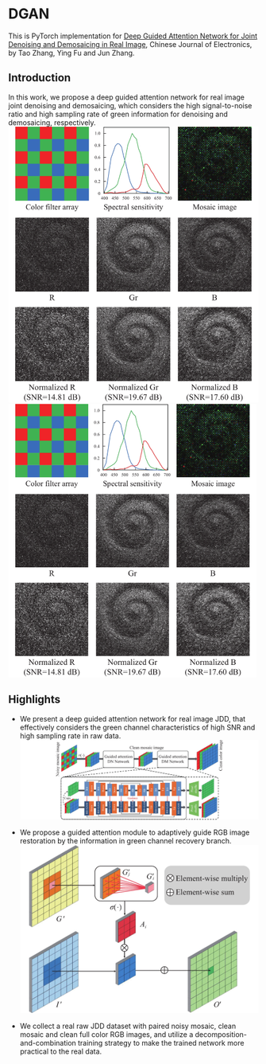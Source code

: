 # DGAN

This is PyTorch implementation for [Deep Guided Attention Network for Joint Denoising and Demosaicing in Real Image](https://cje.ejournal.org.cn/en/article/doi/10.23919/cje.2022.00.414), Chinese Journal of Electronics, by Tao Zhang, Ying Fu and Jun Zhang.

## Introduction
In this work, we propose a deep guided attention network for real image joint denoising and demosaicing, which considers the high signal-to-noise ratio and high sampling rate of green information for denoising and demosaicing, respectively.
![1](https://github.com/ColinTaoZhang/DGAN/blob/main/E220414-1.jpg)
<img src="https://github.com/ColinTaoZhang/DGAN/blob/main/E220414-1.jpg" alt="alt text" style="width:500px; height:auto;">

## Highlights
* We present a deep guided attention network for real image JDD, that effectively considers the green channel characteristics of high SNR and high sampling rate in raw data.
![2](https://github.com/ColinTaoZhang/DGAN/blob/main/E220414-2.jpg)

* We propose a guided attention module to adaptively guide RGB image restoration by the information in green channel recovery branch.
![2](https://github.com/ColinTaoZhang/DGAN/blob/main/E220414-3.jpg)
  
* We collect a real raw JDD dataset with paired noisy mosaic, clean mosaic and clean full color RGB images, and utilize a decomposition-and-combination training strategy to make the trained network more practical to the real data.



